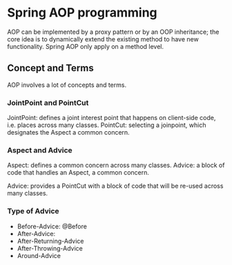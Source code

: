 # Spring AOP programming

AOP can be implemented by a proxy pattern or by an OOP inheritance; the core idea is to dynamically extend the existing method to have new functionality. Spring AOP only apply on a method level.

## Concept and Terms
AOP involves a lot of concepts and terms.

### JointPoint and PointCut
JointPoint: defines a joint interest point that happens on client-side code, i.e. places across many classes. PointCut: selecting a joinpoint, which designates the Aspect a common concern.

### Aspect and Advice
Aspect: defines a common concern across many classes. Advice: a block of code that handles an Aspect, a common concern.

Advice: provides a PointCut with a block of code that will be re-used across many classes.

### Type of Advice
* Before-Advice: @Before
* After-Advice:
* After-Returning-Advice
* After-Throwing-Advice
* Around-Advice

